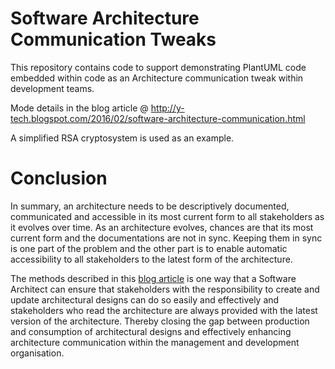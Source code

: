 # Software Architecture Communication Tweaks

This repository contains code to support demonstrating PlantUML code embedded within code as an Architecture communication tweak within development teams.

Mode details in the blog article @ http://y-tech.blogspot.com/2016/02/software-architecture-communication.html

A simplified RSA cryptosystem is used as an example.

# Conclusion
In summary, an architecture needs to be descriptively documented, communicated and accessible in its most current form to all stakeholders as it evolves over time. As an architecture evolves, chances are that its most current form and the documentations are not in sync. Keeping them in sync is one part of the problem and the other part is to enable automatic accessibility to all stakeholders to the latest form of the architecture.

The methods described in this [blog article](http://y-tech.blogspot.com/2016/02/software-architecture-communication.html) is one way that a Software Architect can ensure that stakeholders with the responsibility to create and update architectural designs can do so easily and effectively and stakeholders who read the architecture are always provided with the latest version of the architecture. Thereby closing the gap between production and consumption of architectural designs and effectively enhancing architecture communication within the management and development organisation.